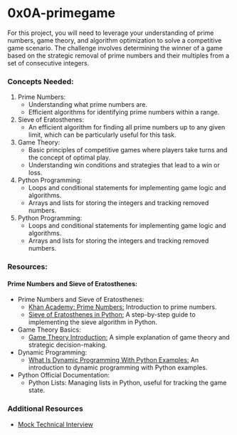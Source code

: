 # 0x0A-primegame

For this project, you will need to leverage your understanding of prime numbers, game theory, and algorithm optimization to solve a competitive game scenario. The challenge involves determining the winner of a game based on the strategic removal of prime numbers and their multiples from a set of consecutive integers.

### Concepts Needed:

<ol>
  <li>
     Prime Numbers:
    <ul>
      <li>
       Understanding what prime numbers are.
      </li>
      <li>
        Efficient algorithms for identifying prime numbers within a range.
      </li>
    </ul>
  </li>
    <li>
      Sieve of Eratosthenes:
    <ul>
      <li>
        An efficient algorithm for finding all prime numbers up to any given limit, which can be particularly useful for this task.
      </li>
    </ul>
  </li>
    <li>
      Game Theory:
    <ul>
      <li>
        Basic principles of competitive games where players take turns and the concept of optimal play.
      </li>
      <li>
        Understanding win conditions and strategies that lead to a win or loss.
      </li>
    </ul>
  </li>
    <li>
      Python Programming:
    <ul>
      <li>
      Loops and conditional statements for implementing game logic and algorithms.
      </li>
      <li>
        Arrays and lists for storing the integers and tracking removed numbers.
      </li>
    </ul>
  </li>
    <li>
      Python Programming:
    <ul>
      <li>
        Loops and conditional statements for implementing game logic and algorithms.
      </li>
      <li>
        Arrays and lists for storing the integers and tracking removed numbers.
      </li>
    </ul>
  </li>
</ol>

### Resources:

#### Prime Numbers and Sieve of Eratosthenes:

<ul>
  <li>
    Prime Numbers and Sieve of Eratosthenes:
    <ul>
    <li>
      <a href="https://www.khanacademy.org/math/cc-fourth-grade-math/imp-factors-multiples-and-patterns/imp-prime-and-composite-numbers/v/prime-numbers">Khan Academy: Prime Numbers:</a> Introduction to prime numbers.
    </li>
    <li>
      <a href="">Sieve of Eratosthenes in Python:</a> A step-by-step guide to implementing the sieve algorithm in Python.
    </li>
  </ul>
  </li>
    <li>
    Game Theory Basics:
    <ul>
    <li>
      <a href="">Game Theory Introduction:</a> A simple explanation of game theory and strategic decision-making.
    </li>
  </ul>
  </li>
   <li>
    Dynamic Programming:
    <ul>
    <li>
      <a href="">What Is Dynamic Programming With Python Examples:</a> An introduction to dynamic programming with Python examples.
    </li>
  </ul>
  </li>
     <li>
    Python Official Documentation:
    <ul>
    <li>
      <a hreh="https://docs.python.org/3/tutorial/introduction.html#lists">Python Lists:</a> Managing lists in Python, useful for tracking the game state.
    </li>
  </ul>
  </li>
</ul>


### Additional Resources
<ul>
  <li><a href="https://www.youtube.com/watch?feature=shared&v=Jw2pniZCLi8">Mock Technical Interview</a></li>
</ul>
